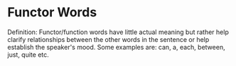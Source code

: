 # Functor Words

Definition: Functor/function words have little actual meaning but rather help clarify relationships between the other words in the sentence or help establish the speaker's mood. Some examples are: can, a, each, between, just, quite etc.